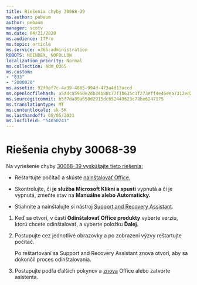 ```yaml
---
title: Riešenia chyby 30068-39
ms.author: pebaum
author: pebaum
manager: scotv
ms.date: 04/21/2020
ms.audience: ITPro
ms.topic: article
ms.service: o365-administration
ROBOTS: NOINDEX, NOFOLLOW
localization_priority: Normal
ms.collection: Adm_O365
ms.custom:
- "833"
- "2000020"
ms.assetid: 92f0ef7c-4a39-4885-994d-473a4d13accd
ms.openlocfilehash: a5adca5950e2db34b88c77f1b635c3f273eff4e45eea7312ed2100b8d6f7f3c7
ms.sourcegitcommit: b5f7da89a650d2915dc652449623c78be6247175
ms.translationtype: MT
ms.contentlocale: sk-SK
ms.lasthandoff: 08/05/2021
ms.locfileid: "54050241"
---
```

# <a name="solutions-for-error-30068-39"></a>Riešenia chyby 30068-39

Na vyriešenie chyby [30068-39 vyskúšajte tieto riešenia:](https://support.office.com/article/963ca3e4-217a-4c16-9c02-ff946548357b?wt.mc_id=Alchemy_ClientDIA)
  
- Reštartujte počítač a skúste [nainštalovať Office.](https://portal.office.com/OLS/MySoftware.aspx)

- Skontrolujte, či **je služba Microsoft Klikni a spusti** [](https://support.office.com/article/963ca3e4-217a-4c16-9c02-ff946548357b?wt.mc_id=Alchemy_ClientDIA) vypnutá a či je vypnutá, zmeňte stav na **Manuálne alebo** **Automaticky.**

- Stiahnite a nainštalujte si nástroj [Support and Recovery Assistant](https://aka.ms/SARA-OfficeUninstall-Alchemy).

1. Keď sa otvorí, v časti **Odinštalovať Office produkty** vyberte verziu, ktorú chcete odinštalovať, a vyberte položku **Ďalej**.

2. Postupujte cez jednotlivé obrazovky a po zobrazení výzvy reštartujte počítač.

    Po reštartovaní sa Support and Recovery Assistant znova otvorí, aby sa dokončil proces odinštalovania.

3. Postupujte podľa ďalších pokynov a [znova](https://portal.office.com/OLS/MySoftware.aspx) Office alebo zatvorte asistenta.
